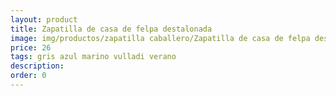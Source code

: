 ```yaml
---
layout: product
title: Zapatilla de casa de felpa destalonada 
image: img/productos/zapatilla caballero/Zapatilla de casa de felpa destalonada =26 =gris azul marino vulladi verano.webp
price: 26 
tags: gris azul marino vulladi verano
description: 
order: 0
---
```

